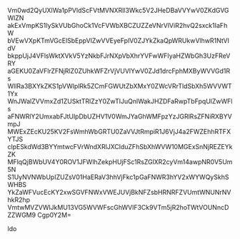Vm0wd2QyUXlWa1pPVldScFVtMVNXRll3Wkc5V2JHeDBaVVYwV0ZKdGVGWlZN
akExVmpKS1IySkVUbGhoCk1VcFVWbXBCZUZZeVNrVlViR2hvQ2sxck1IaFhW
bVEwVXpKTmVGcElSbEppVlZwVVEyeFplV0ZJYkZkaQpWRUkwVlhwR1NtVldV
bkppUjJ4VFlsWktXVkV5YzNkbFJrNXpVbXhrYVFwWFIyaHZWbGh3UzFReVRY
aGEKU0ZaVFlrZFNjRlZ0ZUhkWFZrVjVUVlYwV0ZJd1drcFphMXByWVVGd1Rs
WllRa3BXYkZKS1pVWlplRk5ZCmFGWUtZbXMxY0ZWcVRrTldSbXh5WVVWT1Yx
WnJWalZVVmxZd1ZUSktTRlZzY0ZwTlJuQnlWakJHZDFaRwpTbFpqUlZwWFls
aFNWRlY2UmxabFJtUlpDbUZHV1V0WmJYaGhWMFpzYzJGRlRsZFNiRXBYVmpJ
MWExZEcKU25KV2FsWmhWbGRTU0ZaVVJtRmpiR1J6VjJ4a2FWZEhhRTFXYTJS
clpESkdWd3BYYmtwcFVrWndXRlJXClduZFhSbXhWVW10MGExSnNjREZEYkZK
MFlqQjBWbUV4Y0ROV1JFWlhZekpHUjFSc1RsZGlXR2cyVm14awpNR0V5Um5N
S1UyNVNWbUpIZUZsV01HaERaV3hhVjFkc1pGaFNWR3hYV2xWYWQySkhSWHBS
YkZaWFVucEcKY2xwSGVFNWxVWEJUVjBkNFZsbHRNRFZVUmtWNUNrNVhkR2hp
VmtwMVZVWlJkMU13VG5WVWFscGhWVlF3Ck9VTm5jR2hoTWtVOUNncDZZWGM9
Cgp0Y2M=

ldo